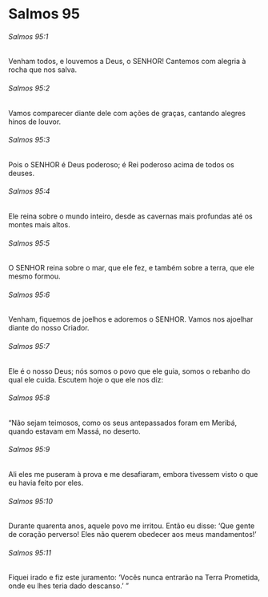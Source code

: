 # Salmos 95

###### Salmos 95:1

Venham todos, e louvemos a Deus, o SENHOR! Cantemos com alegria à rocha que nos salva.

###### Salmos 95:2

Vamos comparecer diante dele com ações de graças, cantando alegres hinos de louvor.

###### Salmos 95:3

Pois o SENHOR é Deus poderoso; é Rei poderoso acima de todos os deuses.

###### Salmos 95:4

Ele reina sobre o mundo inteiro, desde as cavernas mais profundas até os montes mais altos.

###### Salmos 95:5

O SENHOR reina sobre o mar, que ele fez, e também sobre a terra, que ele mesmo formou.

###### Salmos 95:6

Venham, fiquemos de joelhos e adoremos o SENHOR. Vamos nos ajoelhar diante do nosso Criador.

###### Salmos 95:7

Ele é o nosso Deus; nós somos o povo que ele guia, somos o rebanho do qual ele cuida. Escutem hoje o que ele nos diz:

###### Salmos 95:8

“Não sejam teimosos, como os seus antepassados foram em Meribá, quando estavam em Massá, no deserto.

###### Salmos 95:9

Ali eles me puseram à prova e me desafiaram, embora tivessem visto o que eu havia feito por eles.

###### Salmos 95:10

Durante quarenta anos, aquele povo me irritou. Então eu disse: ‘Que gente de coração perverso! Eles não querem obedecer aos meus mandamentos!’

###### Salmos 95:11

Fiquei irado e fiz este juramento: ‘Vocês nunca entrarão na Terra Prometida, onde eu lhes teria dado descanso.’ ”

